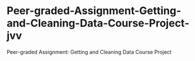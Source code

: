 # Peer-graded-Assignment-Getting-and-Cleaning-Data-Course-Project-jvv
Peer-graded Assignment: Getting and Cleaning Data Course Project
